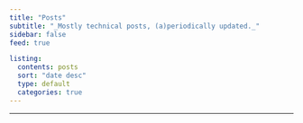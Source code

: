 ```yaml
---
title: "Posts"
subtitle: "_Mostly technical posts, (a)periodically updated._"
sidebar: false
feed: true

listing:
  contents: posts
  sort: "date desc"
  type: default
  categories: true
---
```


---